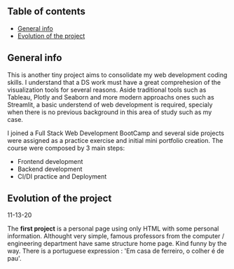 ## Table of contents

* [General info](#general-info)
* [Evolution of the project](#Evolution)

## General info
This is another tiny project aims to consolidate my web development coding skills. I understand that a DS work must have a great comprehesion of the visualization tools for several reasons. Aside traditional tools such as Tableau, Plotly and Seaborn and more modern approachs ones such as Streamlit, a basic understend of web development is required, specialy when there is no previous background in this area of study such as my case. 

I joined a Full Stack Web Development BootCamp and several side projects were assigned as a practice exercise and initial mini portfolio creation. The course were composed by 3 main steps: 

* Frontend development
* Backend development
* CI/DI practice and Deployment
	
## Evolution of the project

11-13-20

The **first project**  is a personal page using only HTML with some personal information. Althought very simple, famous professors from the computer /  engineering department have same structure home page. Kind funny by the way. There is a portuguese expression : 'Em casa de ferreiro, o colher é de pau'. 